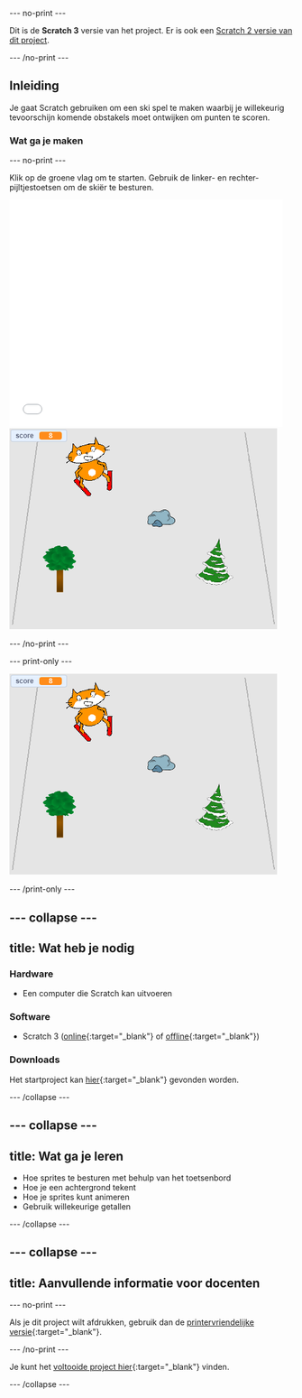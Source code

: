 --- no-print ---

Dit is de **Scratch 3** versie van het project. Er is ook een [Scratch 2 versie van dit project](https://projects.raspberrypi.org/en/projects/scratch-cat-goes-skiing-scratch2).

--- /no-print ---

## Inleiding

Je gaat Scratch gebruiken om een ski spel te maken waarbij je willekeurig tevoorschijn komende obstakels moet ontwijken om punten te scoren.

### Wat ga je maken

--- no-print ---

Klik op de groene vlag om te starten. Gebruik de linker- en rechter-pijltjestoetsen om de skiër te besturen.

<div class="scratch-preview">
  <iframe allowtransparency="true" width="485" height="402" src="//scratch.mit.edu/projects/embed/281116583/?autostart=false" frameborder="0" scrolling="no"></iframe>
  <img src="images/skiing-final.png">
</div>

--- /no-print ---

--- print-only ---

![voltooid project](images/skiing-final.png)

--- /print-only ---

--- collapse ---
---
title: Wat heb je nodig
---

### Hardware

+ Een computer die Scratch kan uitvoeren

### Software

+ Scratch 3 ([online](https://rpf.io/scratchon){:target="_blank"} of [offline](https://rpf.io/scratchoff){:target="_blank"})

### Downloads

Het startproject kan [hier](https://rpf.io/p/en/scratch-cat-goes-skiing-go){:target="_blank"} gevonden worden.

--- /collapse ---

--- collapse ---
---
title: Wat ga je leren
---

+ Hoe sprites te besturen met behulp van het toetsenbord
+ Hoe je een achtergrond tekent
+ Hoe je sprites kunt animeren
+ Gebruik willekeurige getallen

--- /collapse ---

--- collapse ---
---
title: Aanvullende informatie voor docenten
---

--- no-print ---

Als je dit project wilt afdrukken, gebruik dan de [printervriendelijke versie](https://projects.raspberrypi.org/en/projects/scratch-cat-goes-skiing/print){:target="_blank"}.

--- /no-print ---

Je kunt het [voltooide project hier](https://rpf.io/p/en/scratch-cat-goes-skiing-get){:target="_blank"} vinden.

--- /collapse ---

